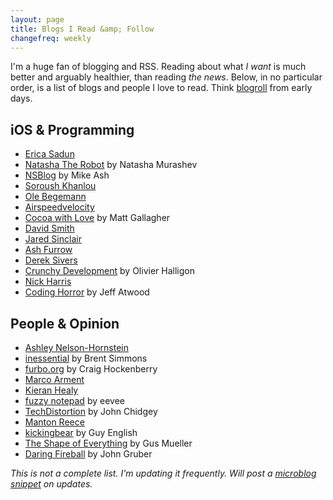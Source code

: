```yaml
---
layout: page
title: Blogs I Read &amp; Follow
changefreq: weekly
---
```


I'm a huge fan of blogging and RSS. Reading about what _I want_ is much better and arguably healthier, than reading _the news_. Below, in no particular order, is a list of blogs and people I love to read. Think [blogroll][br] from early days.

## iOS &amp; Programming

- [Erica Sadun](http://ericasadun.com)
- [Natasha The Robot](http://natashatherobot.com) by Natasha Murashev
- [NSBlog](https://www.mikeash.com/pyblog/) by Mike Ash
- [Soroush Khanlou](http://khanlou.com)
- [Ole Begemann](http://oleb.net)
- [Airspeedvelocity](http://airspeedvelocity.net)
- [Cocoa with Love](http://www.cocoawithlove.com) by Matt Gallagher
- [David Smith](https://david-smith.org)
- [Jared Sinclair](http://blog.jaredsinclair.com)
- [Ash Furrow](https://ashfurrow.com)
- [Derek Sivers](https://sivers.org/)
- [Crunchy Development](http://alisoftware.github.io/) by Olivier Halligon
- [Nick Harris](https://nickharris.wordpress.com)
- [Coding Horror](http://blog.codinghorror.com) by Jeff Atwood

## People &amp; Opinion

- [Ashley Nelson-Hornstein](http://blog.ashleynh.me/)
- [inessential](http://inessential.com) by Brent Simmons
- [furbo.org](http://furbo.org) by Craig Hockenberry
- [Marco Arment](https://marco.org)
- [Kieran Healy](http://kieranhealy.org)
- [fuzzy notepad](http://eev.ee/blog/) by eevee
- [TechDistortion](http://techdistortion.com) by John Chidgey
- [Manton Reece](http://www.manton.org)
- [kickingbear](http://kickingbear.com/blog/) by Guy English
- [The Shape of Everything](http://shapeof.com) by Gus Mueller
- [Daring Fireball](http://daringfireball.net) by John Gruber

_This is not a complete list. I'm updating it frequently. Will post a [microblog snippet][mb] on updates._

[br]:https://en.wikipedia.org/wiki/Glossary_of_blogging
[mb]:/topic/snippet